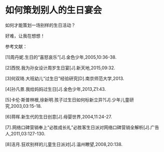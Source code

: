 # 如何策划别人的生日宴会

如何才能策划一场别样的生日活动？

好难，让我在想想！

参考文献：

[1]周丹妮.生日的“喜怒哀乐”[J].金色少年,2005,10:36-38.

[2]西悦.我为孙女设计周岁生日宴[J].新天地,2015,09:32.

[3]何双琦.大班幼儿“过生日”经验研究[D].南京师范大学,2013.

[4]孙凡景.我给妈妈过生日[J].金色少年,2013,Z1:43.

[5]卡伦·斯普林根,徐新明.孩子过生日如何标新立异?[J].少年儿童研究,2003,03:15-18.

[6]蒋晖.新生代的生日创意[J].母婴世界,2004,11:24-27.

[7].网络口碑营销奉上“必胜成长礼”必胜客生日派对网络口碑营销全解析[J].广告人,2011,03:127-130.

[8]洁月.狂欢别样的儿童生日派对[J].温州瞭望,2008,20:138.​
